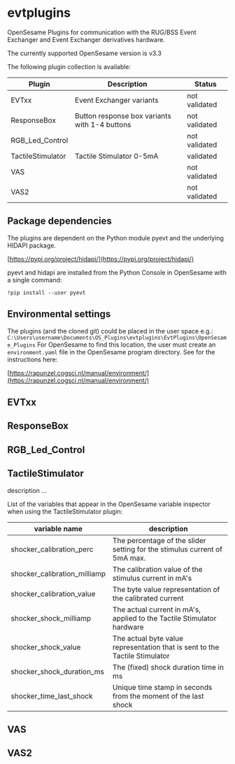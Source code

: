 # evtplugins
OpenSesame Plugins for communication with the RUG/BSS Event Exchanger and Event Exchanger derivatives hardware.

The currently supported OpenSesame version is v3.3

The following plugin collection is available:

Plugin | Description | Status
------ | ----------- | ------
EVTxx | Event Exchanger variants | not validated
ResponseBox | Button response box variants with 1-4 buttons | not validated
RGB_Led_Control |  | not validated
TactileStimulator | Tactile Stimulator 0-5mA | validated
VAS |  | not validated
VAS2 |  | not validated

## Package dependencies
The plugins are dependent on the Python module pyevt and the underlying HIDAPI package.

[https://pypi.org/project/hidapi/](https://pypi.org/project/hidapi/)

pyevt and hidapi are installed from the Python Console in OpenSesame with a single command:

`!pip install --user pyevt`

## Environmental settings
The plugins (and the cloned git) could be placed in the user space e.g.: `C:\Users\username\Documents\OS_Plugins\evtplugins\EvtPlugins\OpenSesame_Plugins`
For OpenSesame to find this location, the user must create an `environment.yaml` file in the OpenSesame program directory. See for the instructions here:

[https://rapunzel.cogsci.nl/manual/environment/](https://rapunzel.cogsci.nl/manual/environment/) 

## EVTxx

## ResponseBox

## RGB_Led_Control

## TactileStimulator
description ...

List of the variables that appear in the OpenSesame variable inspector when using the TactileStimulator plugin:

variable name | description
------------- | -----------
shocker_calibration_perc | The percentage of the slider setting for the stimulus current of 5mA max.
shocker_calibration_milliamp | The calibration value of the stimulus current in mA's
shocker_calibration_value | The byte value representation of the calibrated current
shocker_shock_milliamp | The actual current in mA's, applied to the Tactile Stimulator hardware
shocker_shock_value | The actual byte value representation that is sent to the Tactile Stimulator
shocker_shock_duration_ms | The (fixed) shock duration time in ms
shocker_time_last_shock | Unique time stamp in seconds from the moment of the last shock

## VAS

## VAS2

